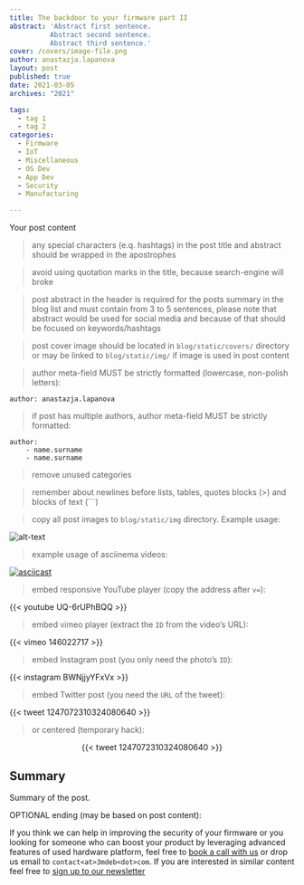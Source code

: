 ```yaml
---
title: The backdoor to your firmware part II
abstract: 'Abstract first sentence.
          Abstract second sentence.
          Abstract third sentence.'
cover: /covers/image-file.png
author: anastazja.lapanova
layout: post
published: true
date: 2021-03-05
archives: "2021"

tags:
  - tag 1
  - tag 2
categories:
  - Firmware
  - IoT
  - Miscellaneous
  - OS Dev
  - App Dev
  - Security
  - Manufacturing

---
```


Your post content

> any special characters (e.q. hashtags) in the post title and abstract should be
  wrapped in the apostrophes

> avoid using quotation marks in the title, because search-engine will broke

> post abstract in the header is required for the posts summary in the blog list
  and must contain from 3 to 5 sentences, please note that abstract would be used
  for social media and because of that should be focused on keywords/hashtags

> post cover image should be located in `blog/static/covers/` directory or may be
  linked to `blog/static/img/` if image is used in post content

> author meta-field MUST be strictly formatted (lowercase, non-polish letters):

```
author: anastazja.lapanova
```

> if post has multiple authors, author meta-field MUST be strictly formatted:

```
author:
    - name.surname
    - name.surname
```

> remove unused categories

> remember about newlines before lists, tables, quotes blocks (>) and blocks of
  text (\`\`\`)

> copy all post images to `blog/static/img` directory. Example usage:

![alt-text](/img/file-name.jpg)

> example usage of asciinema videos:

[![asciicast](https://asciinema.org/a/xJC0QaKuHrMAPhhj5KMZUhMEO.svg)](https://asciinema.org/a/xJC0QaKuHrMAPhhj5KMZUhMEO?speed=1)

> embed responsive YouTube player (copy the address after `v=`):

{{< youtube UQ-6rUPhBQQ >}}

> embed vimeo player (extract the `ID` from the video’s URL):

{{< vimeo 146022717 >}}

> embed Instagram post (you only need the photo’s `ID`):

{{< instagram BWNjjyYFxVx >}}

> embed Twitter post (you need the `URL` of the tweet):

{{< tweet 1247072310324080640 >}}

> or centered (temporary hack):

<div style="display:table;margin:auto">{{< tweet 1247072310324080640 >}}</div>

## Summary

Summary of the post.

OPTIONAL ending (may be based on post content):

If you think we can help in improving the security of your firmware or you
looking for someone who can boost your product by leveraging advanced features
of used hardware platform, feel free to [book a call with us](https://calendly.com/3mdeb/consulting-remote-meeting)
or drop us email to `contact<at>3mdeb<dot>com`. If you are interested in similar
content feel free to [sign up to our newsletter](http://eepurl.com/doF8GX)
